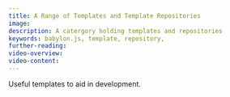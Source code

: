 ```yaml
---
title: A Range of Templates and Template Repositories
image:
description: A catergory holding templates and repositories
keywords: babylon.js, template, repository,
further-reading:
video-overview:
video-content:
---
```


Useful templates to aid in development.
